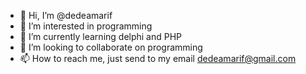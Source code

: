 - 👋 Hi, I’m @dedeamarif
- 👀 I’m interested in programming
- 🌱 I’m currently learning delphi and PHP
- 💞️ I’m looking to collaborate on programming
- 📫 How to reach me, just send to my email dedeamarif@gmail.com

<!---
dedeamarif/dedeamarif is a ✨ special ✨ repository because its `README.md` (this file) appears on your GitHub profile.
You can click the Preview link to take a look at your changes.
--->
